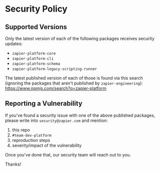 # Security Policy

## Supported Versions

Only the latest version of each of the following packages receives security updates:

- `zapier-platform-core`
- `zapier-platform-cli`
- `zapier-platform-schema`
- `zapier-platform-legacy-scripting-runner`

The latest published version of each of those is found via this search (ignoring the packages that aren't published by `zapier-engineering`): https://www.npmjs.com/search?q=zapier-platform

## Reporting a Vulnerability

If you've found a security issue with one of the above published packages, please write into `security@zapier.com` and mention:

1. this repo
2. `#team-dev-platform`
3. reproduction steps
4. severity/impact of the vulnerability

Once you've done that, our security team will reach out to you.

Thanks!

